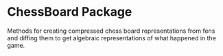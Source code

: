# ChessBoard Package

Methods for creating compressed chess board representations from fens and diffing them to get
algebraic representations of what happened in the game.
